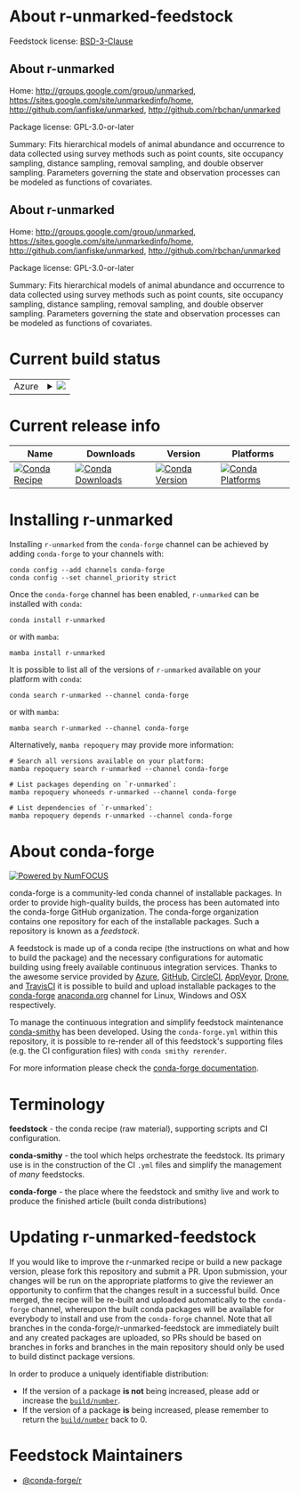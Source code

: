 About r-unmarked-feedstock
==========================

Feedstock license: [BSD-3-Clause](https://github.com/conda-forge/r-unmarked-feedstock/blob/main/LICENSE.txt)


About r-unmarked
----------------

Home: http://groups.google.com/group/unmarked, https://sites.google.com/site/unmarkedinfo/home, http://github.com/ianfiske/unmarked, http://github.com/rbchan/unmarked

Package license: GPL-3.0-or-later

Summary: Fits hierarchical models of animal abundance and occurrence to data collected using survey methods such as point counts, site occupancy sampling, distance sampling, removal sampling, and double observer sampling. Parameters governing the state and observation processes can be modeled as functions of covariates.

About r-unmarked
----------------

Home: http://groups.google.com/group/unmarked, https://sites.google.com/site/unmarkedinfo/home, http://github.com/ianfiske/unmarked, http://github.com/rbchan/unmarked

Package license: GPL-3.0-or-later

Summary: Fits hierarchical models of animal abundance and occurrence to data collected using survey methods such as point counts, site occupancy sampling, distance sampling, removal sampling, and double observer sampling. Parameters governing the state and observation processes can be modeled as functions of covariates.

Current build status
====================


<table>
    
  <tr>
    <td>Azure</td>
    <td>
      <details>
        <summary>
          <a href="https://dev.azure.com/conda-forge/feedstock-builds/_build/latest?definitionId=9732&branchName=main">
            <img src="https://dev.azure.com/conda-forge/feedstock-builds/_apis/build/status/r-unmarked-feedstock?branchName=main">
          </a>
        </summary>
        <table>
          <thead><tr><th>Variant</th><th>Status</th></tr></thead>
          <tbody><tr>
              <td>linux_64_r_base4.3</td>
              <td>
                <a href="https://dev.azure.com/conda-forge/feedstock-builds/_build/latest?definitionId=9732&branchName=main">
                  <img src="https://dev.azure.com/conda-forge/feedstock-builds/_apis/build/status/r-unmarked-feedstock?branchName=main&jobName=linux&configuration=linux%20linux_64_r_base4.3" alt="variant">
                </a>
              </td>
            </tr><tr>
              <td>linux_64_r_base4.4</td>
              <td>
                <a href="https://dev.azure.com/conda-forge/feedstock-builds/_build/latest?definitionId=9732&branchName=main">
                  <img src="https://dev.azure.com/conda-forge/feedstock-builds/_apis/build/status/r-unmarked-feedstock?branchName=main&jobName=linux&configuration=linux%20linux_64_r_base4.4" alt="variant">
                </a>
              </td>
            </tr><tr>
              <td>osx_64_r_base4.3</td>
              <td>
                <a href="https://dev.azure.com/conda-forge/feedstock-builds/_build/latest?definitionId=9732&branchName=main">
                  <img src="https://dev.azure.com/conda-forge/feedstock-builds/_apis/build/status/r-unmarked-feedstock?branchName=main&jobName=osx&configuration=osx%20osx_64_r_base4.3" alt="variant">
                </a>
              </td>
            </tr><tr>
              <td>osx_64_r_base4.4</td>
              <td>
                <a href="https://dev.azure.com/conda-forge/feedstock-builds/_build/latest?definitionId=9732&branchName=main">
                  <img src="https://dev.azure.com/conda-forge/feedstock-builds/_apis/build/status/r-unmarked-feedstock?branchName=main&jobName=osx&configuration=osx%20osx_64_r_base4.4" alt="variant">
                </a>
              </td>
            </tr><tr>
              <td>win_64_r_base4.3</td>
              <td>
                <a href="https://dev.azure.com/conda-forge/feedstock-builds/_build/latest?definitionId=9732&branchName=main">
                  <img src="https://dev.azure.com/conda-forge/feedstock-builds/_apis/build/status/r-unmarked-feedstock?branchName=main&jobName=win&configuration=win%20win_64_r_base4.3" alt="variant">
                </a>
              </td>
            </tr><tr>
              <td>win_64_r_base4.4</td>
              <td>
                <a href="https://dev.azure.com/conda-forge/feedstock-builds/_build/latest?definitionId=9732&branchName=main">
                  <img src="https://dev.azure.com/conda-forge/feedstock-builds/_apis/build/status/r-unmarked-feedstock?branchName=main&jobName=win&configuration=win%20win_64_r_base4.4" alt="variant">
                </a>
              </td>
            </tr>
          </tbody>
        </table>
      </details>
    </td>
  </tr>
</table>

Current release info
====================

| Name | Downloads | Version | Platforms |
| --- | --- | --- | --- |
| [![Conda Recipe](https://img.shields.io/badge/recipe-r--unmarked-green.svg)](https://anaconda.org/conda-forge/r-unmarked) | [![Conda Downloads](https://img.shields.io/conda/dn/conda-forge/r-unmarked.svg)](https://anaconda.org/conda-forge/r-unmarked) | [![Conda Version](https://img.shields.io/conda/vn/conda-forge/r-unmarked.svg)](https://anaconda.org/conda-forge/r-unmarked) | [![Conda Platforms](https://img.shields.io/conda/pn/conda-forge/r-unmarked.svg)](https://anaconda.org/conda-forge/r-unmarked) |

Installing r-unmarked
=====================

Installing `r-unmarked` from the `conda-forge` channel can be achieved by adding `conda-forge` to your channels with:

```
conda config --add channels conda-forge
conda config --set channel_priority strict
```

Once the `conda-forge` channel has been enabled, `r-unmarked` can be installed with `conda`:

```
conda install r-unmarked
```

or with `mamba`:

```
mamba install r-unmarked
```

It is possible to list all of the versions of `r-unmarked` available on your platform with `conda`:

```
conda search r-unmarked --channel conda-forge
```

or with `mamba`:

```
mamba search r-unmarked --channel conda-forge
```

Alternatively, `mamba repoquery` may provide more information:

```
# Search all versions available on your platform:
mamba repoquery search r-unmarked --channel conda-forge

# List packages depending on `r-unmarked`:
mamba repoquery whoneeds r-unmarked --channel conda-forge

# List dependencies of `r-unmarked`:
mamba repoquery depends r-unmarked --channel conda-forge
```


About conda-forge
=================

[![Powered by
NumFOCUS](https://img.shields.io/badge/powered%20by-NumFOCUS-orange.svg?style=flat&colorA=E1523D&colorB=007D8A)](https://numfocus.org)

conda-forge is a community-led conda channel of installable packages.
In order to provide high-quality builds, the process has been automated into the
conda-forge GitHub organization. The conda-forge organization contains one repository
for each of the installable packages. Such a repository is known as a *feedstock*.

A feedstock is made up of a conda recipe (the instructions on what and how to build
the package) and the necessary configurations for automatic building using freely
available continuous integration services. Thanks to the awesome service provided by
[Azure](https://azure.microsoft.com/en-us/services/devops/), [GitHub](https://github.com/),
[CircleCI](https://circleci.com/), [AppVeyor](https://www.appveyor.com/),
[Drone](https://cloud.drone.io/welcome), and [TravisCI](https://travis-ci.com/)
it is possible to build and upload installable packages to the
[conda-forge](https://anaconda.org/conda-forge) [anaconda.org](https://anaconda.org/)
channel for Linux, Windows and OSX respectively.

To manage the continuous integration and simplify feedstock maintenance
[conda-smithy](https://github.com/conda-forge/conda-smithy) has been developed.
Using the ``conda-forge.yml`` within this repository, it is possible to re-render all of
this feedstock's supporting files (e.g. the CI configuration files) with ``conda smithy rerender``.

For more information please check the [conda-forge documentation](https://conda-forge.org/docs/).

Terminology
===========

**feedstock** - the conda recipe (raw material), supporting scripts and CI configuration.

**conda-smithy** - the tool which helps orchestrate the feedstock.
                   Its primary use is in the construction of the CI ``.yml`` files
                   and simplify the management of *many* feedstocks.

**conda-forge** - the place where the feedstock and smithy live and work to
                  produce the finished article (built conda distributions)


Updating r-unmarked-feedstock
=============================

If you would like to improve the r-unmarked recipe or build a new
package version, please fork this repository and submit a PR. Upon submission,
your changes will be run on the appropriate platforms to give the reviewer an
opportunity to confirm that the changes result in a successful build. Once
merged, the recipe will be re-built and uploaded automatically to the
`conda-forge` channel, whereupon the built conda packages will be available for
everybody to install and use from the `conda-forge` channel.
Note that all branches in the conda-forge/r-unmarked-feedstock are
immediately built and any created packages are uploaded, so PRs should be based
on branches in forks and branches in the main repository should only be used to
build distinct package versions.

In order to produce a uniquely identifiable distribution:
 * If the version of a package **is not** being increased, please add or increase
   the [``build/number``](https://docs.conda.io/projects/conda-build/en/latest/resources/define-metadata.html#build-number-and-string).
 * If the version of a package **is** being increased, please remember to return
   the [``build/number``](https://docs.conda.io/projects/conda-build/en/latest/resources/define-metadata.html#build-number-and-string)
   back to 0.

Feedstock Maintainers
=====================

* [@conda-forge/r](https://github.com/conda-forge/r/)

